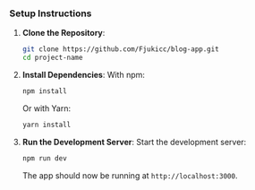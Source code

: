 ### Setup Instructions

1. **Clone the Repository**:
   ```bash
   git clone https://github.com/Fjukicc/blog-app.git
   cd project-name
   ```

2. **Install Dependencies**:
   With npm:
   ```bash
   npm install
   ```
   Or with Yarn:
   ```bash
   yarn install
   ```

4. **Run the Development Server**:
   Start the development server:
   ```bash
   npm run dev
   ```
   The app should now be running at `http://localhost:3000`.
